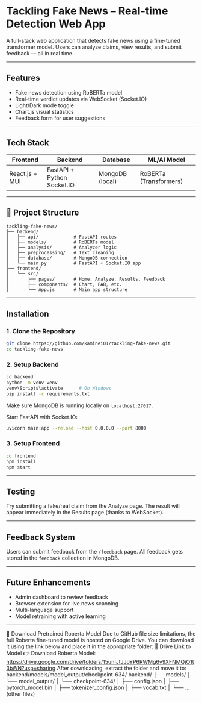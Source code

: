 
#  Tackling Fake News – Real-time Detection Web App

A full-stack web application that detects fake news using a fine-tuned transformer model. Users can analyze claims, view results, and submit feedback — all in real time.

---

##  Features

-  Fake news detection using RoBERTa model
-  Real-time verdict updates via WebSocket (Socket.IO)
-  Light/Dark mode toggle
-  Chart.js visual statistics
-  Feedback form for user suggestions

---

##  Tech Stack

| Frontend            | Backend               | Database        | ML/AI Model         |
|---------------------|------------------------|------------------|---------------------|
| React.js + MUI      | FastAPI + Python Socket.IO | MongoDB (local) | RoBERTa (Transformers) |

---

## 📁 Project Structure

```
tackling-fake-news/
├── backend/
│   ├── api/             # FastAPI routes
│   ├── models/          # RoBERTa model
│   ├── analysis/        # Analyzer logic
│   ├── preprocessing/   # Text cleaning
│   ├── database/        # MongoDB connection
│   └── main.py          # FastAPI + Socket.IO app
├── frontend/
│   └── src/
│       ├── pages/       # Home, Analyze, Results, Feedback
│       ├── components/  # Chart, FAB, etc.
│       └── App.js       # Main app structure
```

---

##  Installation

### 1. Clone the Repository

```bash
git clone https://github.com/kaminei01/tackling-fake-news.git
cd tackling-fake-news
```

### 2. Setup Backend

```bash
cd backend
python -m venv venv
venv\Scripts\activate      # On Windows
pip install -r requirements.txt
```

Make sure MongoDB is running locally on `localhost:27017`.

Start FastAPI with Socket.IO:
```bash
uvicorn main:app --reload --host 0.0.0.0 --port 8000
```

### 3. Setup Frontend

```bash
cd frontend
npm install
npm start
```

---

##  Testing

Try submitting a fake/real claim from the Analyze page. The result will appear immediately in the Results page (thanks to WebSocket).

---

##  Feedback System

Users can submit feedback from the `/feedback` page. All feedback gets stored in the `feedback` collection in MongoDB.

---

##  Future Enhancements

-  Admin dashboard to review feedback
-  Browser extension for live news scanning
-  Multi-language support
-  Model retraining with active learning

---
📘 Download Pretrained Roberta Model
Due to GitHub file size limitations, the full Roberta fine-tuned model is hosted on Google Drive.
You can download it using the link below and place it in the appropriate folder:
📁 Drive Link to Model
👉 Download Roberta Model: https://drive.google.com/drive/folders/15unIJtJJoYP6RWMg6v9XFNMQjO1t3bWN?usp=sharing
After downloading, extract the folder and move it to:
backend/models/model_output/checkpoint-634/
backend/
├── models/
│   └── model_output/
│       └── checkpoint-634/
│           ├── config.json
│           ├── pytorch_model.bin
│           ├── tokenizer_config.json
│           ├── vocab.txt
│           └── ... (other files)


